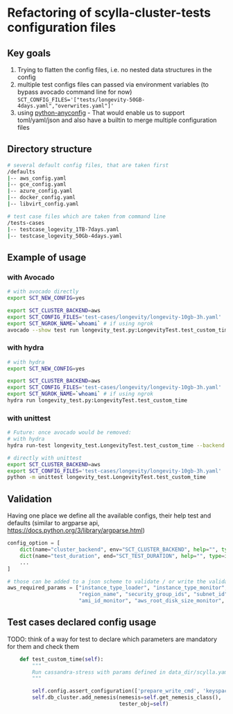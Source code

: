 # Refactoring of scylla-cluster-tests configuration files

## Key goals
1) Trying to flatten the config files, i.e. no nested data structures in the config
2) multiple test configs files can passed via environment variables (to bypass avocado command line for now) `SCT_CONFIG_FILES='["tests/longevity-50GB-4days.yaml","overwrites.yaml"]'`
3) using [python-anyconfig](https://github.com/ssato/python-anyconfig) - That would enable us to support toml/yaml/json and also have a builtin to merge multiple configuration files

## Directory structure
```bash
# several default config files, that are taken first
/defaults
|-- aws_config.yaml
|-- gce_config.yaml
|-- azure_config.yaml
|-- docker_config.yaml
|-- libvirt_config.yaml

# test case files which are taken from command line
/tests-cases
|-- testcase_logevity_1TB-7days.yaml
|-- testcase_logevity_50Gb-4days.yaml

```

## Example of usage

### with Avocado
```bash
# with avocado directly
export SCT_NEW_CONFIG=yes

export SCT_CLUSTER_BACKEND=aws
export SCT_CONFIG_FILES='test-cases/longevity/longevity-10gb-3h.yaml'
export SCT_NGROK_NAME=`whoami` # if using ngrok
avocado --show test run longevity_test.py:LongevityTest.test_custom_time
```

### with hydra
```bash
# with hydra
export SCT_NEW_CONFIG=yes

export SCT_CLUSTER_BACKEND=aws
export SCT_CONFIG_FILES='test-cases/longevity/longevity-10gb-3h.yaml'
export SCT_NGROK_NAME=`whoami` # if using ngrok
hydra run longevity_test.py:LongevityTest.test_custom_time
```

### with unittest
```bash
# Future: once avocado would be removed:
# with hydra
hydra run-test longevity_test.LongevityTest.test_custom_time --backend aws --config test-cases/longevity/longevity-10gb-3h.yaml

# directly with unittest
export SCT_CLUSTER_BACKEND=aws
export SCT_CONFIG_FILES='test-cases/longevity/longevity-10gb-3h.yaml'
python -m unittest longevity_test.LongevityTest.test_custom_time

```

## Validation
Having one place we define all the available configs, their help test and defaults
(similar to argparse api, https://docs.python.org/3/library/argparse.html)
````python
config_option = [
    dict(name="cluster_backend", env="SCT_CLUSTER_BACKEND", help="", type=str),
    dict(name="test_duration", end="SCT_TEST_DURATION", help="", type=int),
    ...
]

# those can be added to a json scheme to validate / or write the validation code for it to be a bit clearer output
aws_required_params = ["instance_type_loader", "instance_type_monitor", "instance_type_db", "instance_type_db",
                       "region_name", "security_group_ids", "subnet_id", "ami_id_db_scylla", "ami_id_loader",
                       "ami_id_monitor", "aws_root_disk_size_monitor", "ami_db_scylla_user", "ami_monitor_user"]

````

## Test cases declared config usage

TODO: think of a way for test to declare which parameters are mandatory for them and check them

```python
    def test_custom_time(self):
        """
        Run cassandra-stress with params defined in data_dir/scylla.yaml
        """

        self.config.assert_configuration(['prepare_write_cmd', 'keyspace_num', 'pre_create_schema', 'nemesis_interval'])
        self.db_cluster.add_nemesis(nemesis=self.get_nemesis_class(),
                                    tester_obj=self)
```

